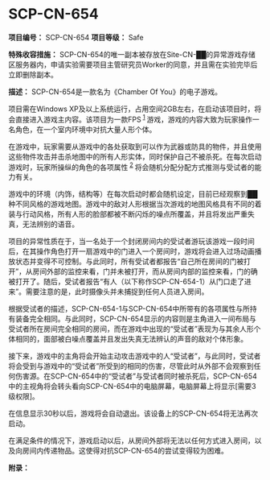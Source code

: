# SCP-CN-654


**项目编号：** SCP-CN-654
**项目等级：** Safe

**特殊收容措施：** SCP-CN-654的唯一副本被存放在Site-CN-██的异常游戏存储区服务器内，申请实验需要项目主管研究员Worker的同意，并且需在实验完毕后立即删除副本。

**描述：** SCP-CN-654是一款名为《Chamber Of You》的电子游戏。

项目需在Windows XP及以上系统运行，占用空间2GB左右，在启动该项目时，将会直接进入游戏主内容。该项目为一款FPS<sup class='footnoteref'>
 <a shape='rect' class='footnoteref' id='footnoteref-1' href='javascript:;' onclick='WIKIDOT.page.utils.scrollToReference(&apos;footnote-1&apos;)'>1</a>
</sup>游戏，游戏的内容大致为玩家操作一名角色，在一个室内环境中对抗大量人形个体。

在游戏中，玩家需要从游戏中的各处获取到可以作为武器或防具的物件，并且使用这些物件攻击并击杀地图中的所有人形实体，同时保护自己不被杀死。在每次启动游戏时，玩家所操纵的角色的各项属性<sup class='footnoteref'>
 <a shape='rect' class='footnoteref' id='footnoteref-2' href='javascript:;' onclick='WIKIDOT.page.utils.scrollToReference(&apos;footnote-2&apos;)'>2</a>
</sup>将会随机分配分配方式推测与受试者的能力有关。

游戏中的环境（内饰，结构等）在每次启动时都会随机设定，目前已经观察到██种不同风格的游戏地图。游戏中的敌对人形根据当次游戏的地图风格具有不同的着装与行动风格，所有人形的脸部都被不断闪烁的噪点所覆盖，并且将发出严重失真，无法辨别的语音。

项目的异常性质在于，当一名处于一个封闭房间内的受试者游玩该游戏一段时间后，在其操作角色打开一扇游戏中的门进入一个房间时，游戏将会进入过场动画播放状态并变得不可控制。与此同时，所有受试者都报告“自己所在房间的门被打开”，从房间外部的监控来看，门并未被打开，而从房间内部的监控来看，门的确被打开了。随后，受试者报告“有人（以下称作SCP-CN-654-1）从门口走了进来”。需要注意的是，此时摄像头并未捕捉到任何人员进入房间。

根据受试者的描述，SCP-CN-654-1与SCP-CN-654中所带有的各项属性与所持有装备完全相同。与此同时，SCP-CN-654显示的内容则是主角进入一间布局与受试者所在房间完全相同的房间，而在游戏中出现的“受试者”表现为与其余人形个体相同的，面部被白噪点覆盖并且发出失真无法辨认的声音的敌对个体形象。

接下来，游戏中的主角将会开始主动攻击游戏中的人“受试者”，与此同时，受试者将会受到与游戏中的“受试者”所受到的相同的伤害，尽管此时从外部不会观察到任何伤害源。在SCP-CN-654中的“受试者”与受试者同时被杀死后，SCP-CN-654中的主视角将会转头看向SCP-CN-654中的电脑屏幕，电脑屏幕上将显示[需要3级权限]。

在信息显示30秒以后，游戏将会自动退出。该设备上的SCP-CN-654将无法再次启动。

在满足条件的情况下，游戏启动以后，从房间外部将无法以任何方式进入房间，以及向房间内传递物品。这使得对抗SCP-CN-654的尝试变得较为困难。

**附录：** 






